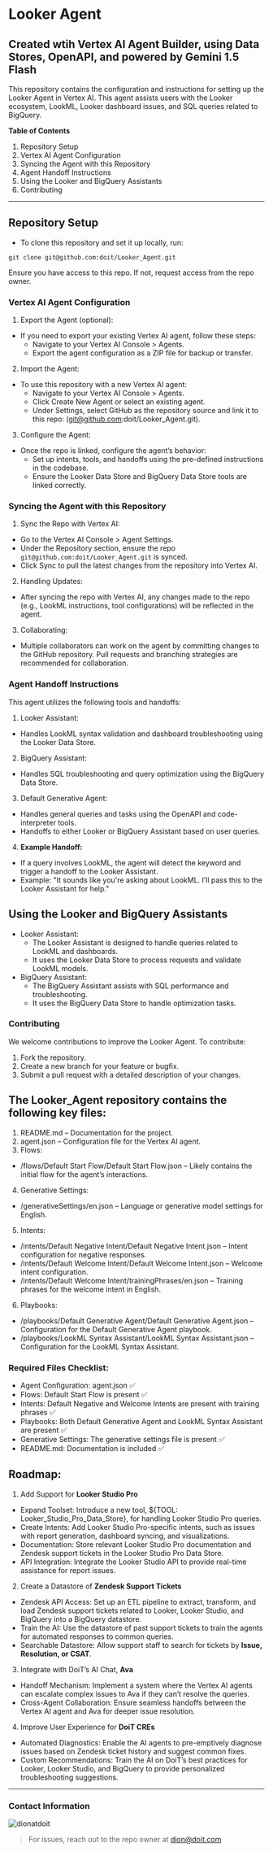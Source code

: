 # Looker Agent 
## Created wtih Vertex AI Agent Builder, using Data Stores, OpenAPI, and powered by Gemini 1.5 Flash
This repository contains the configuration and instructions for setting up the Looker Agent in Vertex AI. This agent assists users with the Looker ecosystem, LookML, Looker dashboard issues, and SQL queries related to BigQuery.

**Table of Contents**
1. Repository Setup
2. Vertex AI Agent Configuration
3. Syncing the Agent with this Repository
4. Agent Handoff Instructions
5. Using the Looker and BigQuery Assistants
6. Contributing
---
## Repository Setup
- To clone this repository and set it up locally, run:
```
git clone git@github.com:doit/Looker_Agent.git
```
Ensure you have access to this repo. If not, request access from the repo owner.
### Vertex AI Agent Configuration
1. Export the Agent (optional):
- If you need to export your existing Vertex AI agent, follow these steps:
   - Navigate to your Vertex AI Console > Agents.
   - Export the agent configuration as a ZIP file for backup or transfer.
2. Import the Agent:
- To use this repository with a new Vertex AI agent:
   - Navigate to your Vertex AI Console > Agents.
   - Click Create New Agent or select an existing agent.
   - Under Settings, select GitHub as the repository source and link it to this repo:
     (git@github.com:doit/Looker_Agent.git).
3. Configure the Agent:
- Once the repo is linked, configure the agent’s behavior:
   - Set up intents, tools, and handoffs using the pre-defined instructions in the codebase.
   - Ensure the Looker Data Store and BigQuery Data Store tools are linked correctly.
### Syncing the Agent with this Repository
1. Sync the Repo with Vertex AI:
- Go to the Vertex AI Console > Agent Settings.
- Under the Repository section, ensure the repo `git@github.com:doit/Looker_Agent.git` is synced.
- Click Sync to pull the latest changes from the repository into Vertex AI.
2. Handling Updates:
- After syncing the repo with Vertex AI, any changes made to the repo (e.g., LookML instructions, tool configurations) will be reflected in the agent.
3. Collaborating:
- Multiple collaborators can work on the agent by committing changes to the GitHub repository. Pull requests and branching strategies are recommended for collaboration.
### Agent Handoff Instructions
This agent utilizes the following tools and handoffs:
1. Looker Assistant:
- Handles LookML syntax validation and dashboard troubleshooting using the Looker Data Store.
2. BigQuery Assistant:
- Handles SQL troubleshooting and query optimization using the BigQuery Data Store.
3. Default Generative Agent:
- Handles general queries and tasks using the OpenAPI and code-interpreter tools.
- Handoffs to either Looker or BigQuery Assistant based on user queries.
4. **Example Handoff:**
- If a query involves LookML, the agent will detect the keyword and trigger a handoff to the Looker Assistant.
- Example: "It sounds like you're asking about LookML. I’ll pass this to the Looker Assistant for help."
## Using the Looker and BigQuery Assistants
- Looker Assistant:
   - The Looker Assistant is designed to handle queries related to LookML and dashboards.
   - It uses the Looker Data Store to process requests and validate LookML models.
- BigQuery Assistant:
   - The BigQuery Assistant assists with SQL performance and troubleshooting.
   - It uses the BigQuery Data Store to handle optimization tasks.
### Contributing
We welcome contributions to improve the Looker Agent. To contribute:
1. Fork the repository.
2. Create a new branch for your feature or bugfix.
3. Submit a pull request with a detailed description of your changes.
## The Looker_Agent repository contains the following key files:
1.	README.md – Documentation for the project.
2.	agent.json – Configuration file for the Vertex AI agent.
3.	Flows:
- /flows/Default Start Flow/Default Start Flow.json – Likely contains the initial flow for the agent’s interactions.
4.	Generative Settings:
- /generativeSettings/en.json – Language or generative model settings for English.
5.	Intents:
- /intents/Default Negative Intent/Default Negative Intent.json – Intent configuration for negative responses.
- /intents/Default Welcome Intent/Default Welcome Intent.json – Welcome intent configuration.
- /intents/Default Welcome Intent/trainingPhrases/en.json – Training phrases for the welcome intent in English.
6.	Playbooks:
- /playbooks/Default Generative Agent/Default Generative Agent.json – Configuration for the Default Generative Agent playbook.
- /playbooks/LookML Syntax Assistant/LookML Syntax Assistant.json – Configuration for the LookML Syntax Assistant.
### Required Files Checklist:
- Agent Configuration: agent.json ✅
- Flows: Default Start Flow is present ✅
- Intents: Default Negative and Welcome Intents are present with training phrases ✅
- Playbooks: Both Default Generative Agent and LookML Syntax Assistant are present ✅
- Generative Settings: The generative settings file is present ✅
- README.md: Documentation is included ✅
## Roadmap:
1. Add Support for **Looker Studio Pro**
- Expand Toolset: Introduce a new tool, ${TOOL: Looker_Studio_Pro_Data_Store}, for handling Looker Studio Pro queries.
- Create Intents: Add Looker Studio Pro-specific intents, such as issues with report generation, dashboard syncing, and visualizations.
- Documentation: Store relevant Looker Studio Pro documentation and Zendesk support tickets in the Looker Studio Pro Data Store.
- API Integration: Integrate the Looker Studio API to provide real-time assistance for report issues.
2. Create a Datastore of **Zendesk Support Tickets**
- Zendesk API Access: Set up an ETL pipeline to extract, transform, and load Zendesk support tickets related to Looker, Looker Studio, and BigQuery into a BigQuery datastore.
- Train the AI: Use the datastore of past support tickets to train the agents for automated responses to common queries.
- Searchable Datastore: Allow support staff to search for tickets by **Issue, Resolution, or CSAT**.
3. Integrate with DoiT’s AI Chat, **Ava**
- Handoff Mechanism: Implement a system where the Vertex AI agents can escalate complex issues to Ava if they can’t resolve the queries.
- Cross-Agent Collaboration: Ensure seamless handoffs between the Vertex AI agent and Ava for deeper issue resolution.
4. Improve User Experience for **DoiT CREs**
- Automated Diagnostics: Enable the AI agents to pre-emptively diagnose issues based on Zendesk ticket history and suggest common fixes.
- Custom Recommendations: Train the AI on DoiT’s best practices for Looker, Looker Studio, and BigQuery to provide personalized troubleshooting suggestions. 
---
### Contact Information
![dionatdoit](https://github.com/user-attachments/assets/1f1db637-35c5-4f7c-bb95-8386c8d1e70e)
> For issues, reach out to the repo owner at dion@doit.com 
